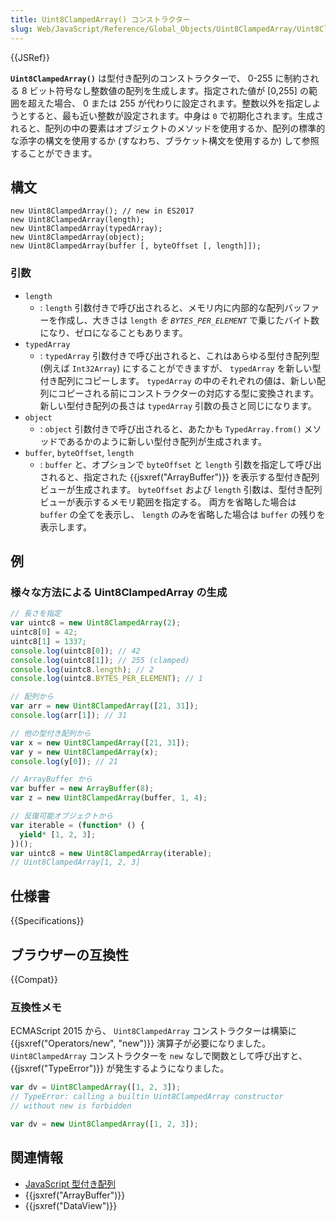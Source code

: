 ```yaml
---
title: Uint8ClampedArray() コンストラクター
slug: Web/JavaScript/Reference/Global_Objects/Uint8ClampedArray/Uint8ClampedArray
---
```


{{JSRef}}

**`Uint8ClampedArray()`** は型付き配列のコンストラクターで、 0-255 に制約される 8 ビット符号なし整数値の配列を生成します。指定された値が \[0,255] の範囲を超えた場合、 0 または 255 が代わりに設定されます。整数以外を指定しようとすると、最も近い整数が設定されます。中身は `0` で初期化されます。生成されると、配列の中の要素はオブジェクトのメソッドを使用するか、配列の標準的な添字の構文を使用するか (すなわち、ブラケット構文を使用するか) して参照することができます。

## 構文

```
new Uint8ClampedArray(); // new in ES2017
new Uint8ClampedArray(length);
new Uint8ClampedArray(typedArray);
new Uint8ClampedArray(object);
new Uint8ClampedArray(buffer [, byteOffset [, length]]);
```

### 引数

- `length`
  - : `length` 引数付きで呼び出されると、メモリ内に内部的な配列バッファーを作成し、大きさは `length` _を `BYTES_PER_ELEMENT`_ で乗じたバイト数になり、ゼロになることもあります。
- `typedArray`
  - : `typedArray` 引数付きで呼び出されると、これはあらゆる型付き配列型 (例えば `Int32Array`) にすることができますが、 `typedArray` を新しい型付き配列にコピーします。 `typedArray` の中のそれぞれの値は、新しい配列にコピーされる前にコンストラクターの対応する型に変換されます。新しい型付き配列の長さは `typedArray` 引数の長さと同じになります。
- `object`
  - : `object` 引数付きで呼び出されると、あたかも `TypedArray.from()` メソッドであるかのように新しい型付き配列が生成されます。
- `buffer`, `byteOffset`, `length`
  - : `buffer` と、オプションで `byteOffset` と `length` 引数を指定して呼び出されると、指定された {{jsxref("ArrayBuffer")}} を表示する型付き配列ビューが生成されます。 `byteOffset` および `length` 引数は、型付き配列ビューが表示するメモリ範囲を指定する。 両方を省略した場合は `buffer` の全てを表示し、 `length` のみを省略した場合は `buffer` の残りを表示します。

## 例

### 様々な方法による Uint8ClampedArray の生成

```js
// 長さを指定
var uintc8 = new Uint8ClampedArray(2);
uintc8[0] = 42;
uintc8[1] = 1337;
console.log(uintc8[0]); // 42
console.log(uintc8[1]); // 255 (clamped)
console.log(uintc8.length); // 2
console.log(uintc8.BYTES_PER_ELEMENT); // 1

// 配列から
var arr = new Uint8ClampedArray([21, 31]);
console.log(arr[1]); // 31

// 他の型付き配列から
var x = new Uint8ClampedArray([21, 31]);
var y = new Uint8ClampedArray(x);
console.log(y[0]); // 21

// ArrayBuffer から
var buffer = new ArrayBuffer(8);
var z = new Uint8ClampedArray(buffer, 1, 4);

// 反復可能オブジェクトから
var iterable = (function* () {
  yield* [1, 2, 3];
})();
var uintc8 = new Uint8ClampedArray(iterable);
// Uint8ClampedArray[1, 2, 3]
```

## 仕様書

{{Specifications}}

## ブラウザーの互換性

{{Compat}}

### 互換性メモ

ECMAScript 2015 から、 `Uint8ClampedArray` コンストラクターは構築に {{jsxref("Operators/new", "new")}} 演算子が必要になりました。 `Uint8ClampedArray` コンストラクターを `new` なしで関数として呼び出すと、 {{jsxref("TypeError")}} が発生するようになりました。

```js example-bad
var dv = Uint8ClampedArray([1, 2, 3]);
// TypeError: calling a builtin Uint8ClampedArray constructor
// without new is forbidden
```

```js example-good
var dv = new Uint8ClampedArray([1, 2, 3]);
```

## 関連情報

- [JavaScript 型付き配列](/ja/docs/Web/JavaScript/Typed_arrays)
- {{jsxref("ArrayBuffer")}}
- {{jsxref("DataView")}}

